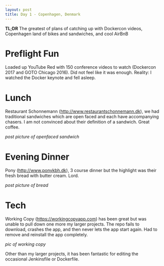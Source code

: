 ```yaml
---
layout: post
title: Day 1 - Copenhagen, Denmark
---
```


**TL;DR** The greatest of plans of catching up with Dockercon videos, Copenhagen land of bikes and sandwiches, and cool AirBnB

# Preflight Fun
Loaded up YouTube Red with 150 conference videos to watch (Dockercon 2017 and GOTO Chicago 2016).  Did not feel like it was enough. Reality: I watched the Docker keynote and fell asleep. 

# Lunch
Restaurant Schonnemann (http://www.restaurantschonnemann.dk), we had traditional sandwiches which are open faced and each have accompanying chasers. I am not convinced about their definition of a sandwich. Great coffee.

_post picture of openfaced sandwich_

# Evening Dinner
Pony (http://www.ponykbh.dk), 3 course dinner but the highlight was their fresh bread with butter cream. Lord.

_post picture of bread_

# Tech
Working Copy (https://workingcopyapp.com) has been great but was unable to pull down one more my larger projects.  The repo fails to download, crashes the app, and then never lets the app start again.  Had to remove and reinstall the app completely.

_pic of working copy_

Other than my larger projects, it has been fantastic for editing the occasional Jenkinsfile or Dockerfile.